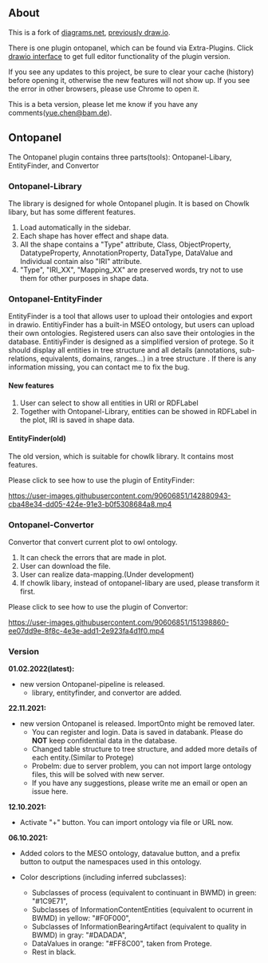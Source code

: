 ## About

This is a fork of [diagrams.net](https://app.diagrams.net), [previously draw.io](https://www.diagrams.net/blog/move-diagrams-net).

There is one plugin ontopanel, which can be found via Extra-Plugins. Click [drawio interface](https://yuechenbam.github.io/src/main/webapp/index.html) to get full editor functionality of the plugin version.

If you see any updates to this project, be sure to clear your cache (history) before opening it, otherwise the new features will not show up. If you see the error in other browsers, please use Chrome to open it.

This is a beta version, please let me know if you have any comments(yue.chen@bam.de).

## Ontopanel

The Ontopanel plugin contains three parts(tools): Ontopanel-Libary, EntityFinder, and Convertor

### Ontopanel-Library

The library is designed for whole Ontopanel plugin. It is based on Chowlk libary, but has some different features.

1. Load automatically in the sidebar.
2. Each shape has hover effect and shape data.
3. All the shape contains a "Type" attribute, Class, ObjectProperty, DatatypeProperty, AnnotationProperty, DataType, DataValue and Individual contain also "IRI" attribute.
4. "Type", "IRI_XX", "Mapping_XX" are preserved words, try not to use them for other purposes in shape data.

### Ontopanel-EntityFinder

EntityFinder is a tool that allows user to upload their ontologies and export in drawio.
EntitiyFinder has a built-in MSEO ontology, but users can upload their own ontologies. Registered users can also save their ontologies in the database.
EntitiyFinder is designed as a simplified version of protege. So it should display all entities in tree structure and all details (annotations, sub-relations, equivalents, domains, ranges...) in a tree structure . If there is any information missing, you can contact me to fix the bug.

#### New features

1. User can select to show all entities in URI or RDFLabel
2. Together with Ontopanel-Library, entities can be showed in RDFLabel in the plot, IRI is saved in shape data.

#### EntityFinder(old)

The old version, which is suitable for chowlk library. It contains most features.

Please click to see how to use the plugin of EntityFinder:

https://user-images.githubusercontent.com/90606851/142880943-cba48e34-dd05-424e-91e3-b0f5308684a8.mp4

### Ontopanel-Convertor

Convertor that convert current plot to owl ontology.

1. It can check the errors that are made in plot.
2. User can download the file.
3. User can realize data-mapping.(Under development)
4. If chowlk libary, instead of ontopanel-libary are used, please transform it first.

Please click to see how to use the plugin of Convertor:

https://user-images.githubusercontent.com/90606851/151398860-ee07dd9e-8f8c-4e3e-add1-2e923fa4d1f0.mp4

### Version

**01.02.2022(latest):**

- new version Ontopanel-pipeline is released.
  - library, entityfinder, and convertor are added.

**22.11.2021:**

- new version Ontopanel is released. ImportOnto might be removed later.
  - You can register and login. Data is saved in databank. Please do **NOT** keep confidential data in the database.
  - Changed table structure to tree structure, and added more details of each entity.(Similar to Protege)
  - Probelm: due to server problem, you can not import large ontology files, this will be solved with new server.
  - If you have any suggestions, please write me an email or open an issue here.

**12.10.2021:**

- Activate "+" button. You can import ontology via file or URL now.

**06.10.2021:**

- Added colors to the MESO ontology, datavalue button, and a prefix button to output the namespaces used in this ontology.

- Color descriptions (including inferred subclasses):
  - Subclasses of process (equivalent to continuant in BWMD) in green: "#1C9E71",
  - Subclasses of InformationContentEntities (equivalent to ocurrent in BWMD) in yellow: "#F0F000",
  - Subclasses of InformationBearingArtifact (equivalent to quality in BWMD) in gray: "#DADADA",
  - DataValues in orange: "#FF8C00", taken from Protege.
  - Rest in black.
